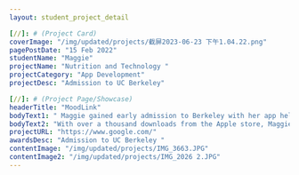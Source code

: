 ```yaml
---
layout: student_project_detail

[//]: # (Project Card)
coverImage: "/img/updated/projects/截屏2023-06-23 下午1.04.22.png"
pagePostDate: "15 Feb 2022"
studentName: "Maggie"
projectName: "Nutrition and Technology "
projectCategory: "App Development"
projectDesc: "Admission to UC Berkeley"

[//]: # (Project Page/Showcase)
headerTitle: "MoodLink"
bodyText1: " Maggie gained early admission to Berkeley with her app helping children improve nutrition and mobility in remote areas. She improves people's lives through technology."
bodyText2: "With over a thousand downloads from the Apple store, Maggie's app provides invaluable nutrition and activity recommendations for our remote children. She is a role model who actively uses technology to improve lives."
projectURL: "https://www.google.com/"
awardsDesc: "Admission to UC Berkeley "
contentImage: "/img/updated/projects/IMG_3663.JPG"
contentImage2: "/img/updated/projects/IMG_2026 2.JPG"
---
```

